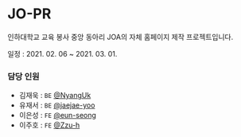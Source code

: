 # JO-PR
인하대학교 교육 봉사 중앙 동아리 JOA의 자체 홈페이지 제작 프로젝트입니다.

일정 : 2021. 02. 06 ~ 2021. 03. 01.

### 담당 인원 
* 김재욱 : `BE` [@NyangUk](www.github.com/NyangUk)
* 유재서 : `BE` [@jaejae-yoo](www.github.com/jaejae-yoo)
* 이은성 : `FE` [@eun-seong](www.github.com/eun-seong)
* 이주호 : `FE` [@Zzu-h](www.github.com/Zzu-h)


